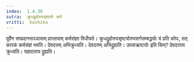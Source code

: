 ```yaml
---
index:  1.4.38
sutra:  क्रुधद्रुहोरुपसृष्ठयोः कर्म
vritti:  kashika 
---
```


पूर्वेण सम्प्रदानसञ्ञायाम् प्राप्तायाम् कर्मसंज्ञा विधीयते। क्रुधद्रुहोरुपसृष्टयोरुपसर्गसम्बद्धयोः यं प्रति कोपः, तत् कारकं कर्मसंज्ञं भवति। देवदत्तम् अभिक्रुध्यति। देवदत्तम् अभिद्रुह्यति। उपसऋष्टयोः इति किम्? देवदत्ताय क्रुध्यति। यज्ञदत्ताय द्रुह्यति।

